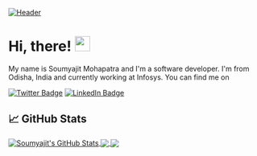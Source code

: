 [![Header](https://raw.githubusercontent.com/soumyajitmohapatra/soumyajitmohapatra/master/readme_header.png "Header")](https://github.com/soumyajitmohapatra/)

# Hi, there! <img src="https://raw.githubusercontent.com/MartinHeinz/MartinHeinz/master/wave.gif" width="30px" height="30px">

My name is Soumyajit Mohapatra and I'm a software developer. I'm from Odisha, India and currently working at Infosys. You can find me on
 
[![Twitter Badge](https://img.shields.io/badge/Twitter-Profile-informational?style=flat&logo=twitter&logoColor=white&color=1CA2F1)](https://twitter.com/so_mya_jit)
[![LinkedIn Badge](https://img.shields.io/badge/LinkedIn-Profile-informational?style=flat&logo=linkedin&logoColor=white&color=0D76A8)](https://www.linkedin.com/in/soumyajit-mohapatra/)

## &#x1f4c8; GitHub Stats

<a href="https://github.com/soumyajitmohapatra/soumyajitmohapatra">
  <img align="center" src="https://github-readme-stats.vercel.app/api?username=soumyajitmohapatra&count_private=true&show_icons=true&theme=dark" alt="Soumyajit's GitHub Stats" />
</a>

<a href="https://github.com/soumyajitmohapatra/soumyajitmohapatra">
  <img align="center" src="https://github-readme-stats.vercel.app/api/top-langs?username=soumyajitmohapatra&show_icons=true&locale=en&layout=compact&theme=dark" />
</a>


<a href="https://github.com/soumyajitmohapatra/ecommerce">
  <img align="center" src="https://github-readme-stats.vercel.app/api/pin/?username=soumyajitmohapatra&repo=ecommerce&title_color=ffffff&text_color=c9cacc&icon_color=2bbc8a&theme=dark" />
</a>   
   
